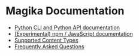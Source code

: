 # Magika Documentation

- [Python CLI and Python API documentation](./python.md)
- [(Experimental) npm / JavaScript documentation](./js.md)
- [Supported Content Types](./supported-content-types-list.md)
- [Frequently Asked Questions](./faq.md)
